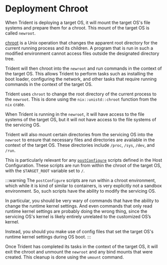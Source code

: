 
# Deployment Chroot

When Trident is deploying a target OS, it will mount the target OS's file
systems and prepare them for a chroot. This mount of the target OS is called
`newroot`.

[chroot](https://www.linux.org/docs/man1/chroot.html) is a Unix operation that
changes the apparent root directory for the current running process and its
children. A program that is run in such a modified environment cannot access
files outside the designated directory tree.

Trident will then chroot into the `newroot` and run commands in the context of
the target OS. This allows Trident to perform tasks such as installing the boot
loader, configuring the network, and other tasks that require running commands
in the context of the target OS.

Trident uses `chroot` to change the root directory of the current
process to the `newroot`. This is done using the `nix::unistd::chroot` function
from the `nix` crate.

When Trident is running in the `newroot`, it will have access to the file
systems of the target OS, but it will not have access to the file systems of the
servicing OS.

Trident will also mount certain directories from the servicing OS into the
`newroot` to ensure that necessary files and directories are available in the
context of the target OS. These directories include `/proc`, `/sys`, `/dev`,
and `/run`.

This is particularly relevant for any
[`postConfigure`](./Script-Hooks.md#post-configure-scripts)
scripts defined in the Host Configuration. These scripts are run from within
the chroot of the target OS, with the `$TARGET_ROOT` variable set to `/`.

:::warning
The `postConfigure` scripts are run within a chroot environment, which while
it is kind of similar to containers, is very explicitly not a sandbox
environment. So, such scripts have the ability to modify the servicing OS.

In particular, you should be very wary of commands that have the ability to
change the runtime kernel settings. And even commands that only read runtime
kernel settings are probably doing the wrong thing, since the servicing OS's
kernel is likely entirely unrelated to the customized OS’s kernel.

Instead, you should you make use of config files that set the target OS's
runtime kernel settings during OS boot.
:::

Once Trident has completed its tasks in the context of the target OS, it will
exit the chroot and unmount the `newroot` and any bind mounts that were created.
This cleanup is done using the `umount` command.
